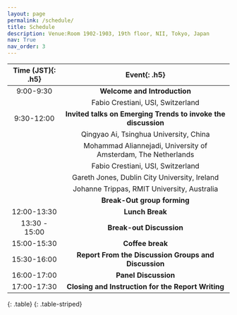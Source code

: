 ```yaml
---
layout: page
permalink: /schedule/
title: Schedule
description: Venue:Room 1902-1903, 19th floor, NII, Tokyo, Japan
nav: True
nav_order: 3
---
```



| **Time (JST)**{: .h5}   | **Event**{: .h5}                                                   |
| :-----------------------: | :-----------------------------------------------------------------: |
| 9:00-9:30            | **Welcome and Introduction**                                           |
|                           | Fabio Crestiani, USI, Switzerland |
| 9:30-12:00            | **Invited talks on Emerging Trends to invoke the discussion**|
|                           |     Qingyao Ai, Tsinghua University, China|
|                           |     Mohammad Aliannejadi, University of Amsterdam, The Netherlands|
|                           |     Fabio Crestiani, USI, Switzerland|
|                           |     Gareth Jones, Dublin City University, Ireland|
|                           |     Johanne Trippas, RMIT University, Australia|
|                           | **Break-Out group forming** |
| 12:00-13:30            | **Lunch Break** |
| 13:30 - 15:00            | **Break-out Discussion** |
| 15:00-15:30           | **Coffee break** |
| 15:30-16:00           | **Report From the Discussion Groups and Discussion** |
| 16:00-17:00           | **Panel Discussion** |
| 17:00-17:30          | **Closing and Instruction for the Report Writing** |
{: .table}
{: .table-striped}


<!-- | **Time (JST)**{: .h5} |                                              **Event**{: .h5}                                                      |
| :---------------------------: | :--------------------------------------------------------------------------------------------------------: |
|         13:00 - 13:10         |                                    **Introduction and opening remarks**                                    |
|         13:10 - 14:00         |                                    **Keynote Speech and Question Answers**                                 |
|         14:00 - 14:30         |                                         **Accepted Papers (Part I)**                                       |
|         14:30 - 14:45         |                                             **Coffee Break**                                               |
|         14:45 - 15:15         |                                         **Accepted Papers (Part II)**                                      |
|         15:15 - 16:15         |                                           **Break-out Discussions**                                        |
|         16:15 - 17:30         |                                    **Panel Discussion and Closing Remarks**                                 |
{: .table}
{: .table-striped} -->